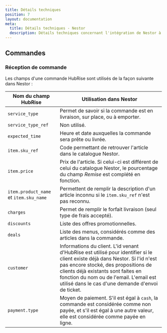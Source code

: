 ```yaml
---
title: Détails techniques
position: 7
layout: documentation
meta:
  title: Détails techniques - Nestor
  description: Détails techniques concernant l'intégration de Nestor à HubRise.
---
```


## Commandes

### Réception de commande

Les champs d'une commande HubRise sont utilisés de la façon suivante dans Nestor :

| Nom du champ HubRise                   | Utilisation dans Nestor                                                     |
| -------------------------------------- | --------------------------------------------------------------------------- |
| `service_type`                         | Permet de savoir si la commande est en livraison, sur place, ou à emporter. |
| `service_type_ref`                     | Non utilisé.                                                                |
| `expected_time`                        | Heure et date auxquelles la commande sera prête ou livrée.                  |
| `item.sku_ref`                         | Code permettant de retrouver l'article dans le catalogue Nestor.            |
| `item.price`                           | Prix de l'article. Si celui-ci est différent de celui du catalogue Nestor, le pourcentage du champ *Remise* est complété en fonction. |
| `item.product_name` et `item.sku_name` | Permettent de remplir la description d'un article inconnu si le `item.sku_ref` n'est pas reconnu. |
| `charges`                              | Permet de remplir le forfait livraison (seul type de frais accepté).        |
| `discounts`                            | Liste des offres promotionnelles.                                           |
| `deals`                                | Liste des menus, considérés comme des articles dans la commande.            |
| `customer`                             | Informations du client. L'id venant d'HubRise est utilisé pour identifier si le client existe déjà dans Nestor. Si l'id n'est pas encore stocké, des propositions de clients déjà existants sont faites en fonction du nom ou de l'email. L'email est utilisé dans le cas d'une demande d'envoi de ticket. |
| `payment.type`                         | Moyen de paiement. S'il est égal à `cash`, la commande est considérée comme non payée, et s'il est égal à une autre valeur, elle est considérée comme payée en ligne. | 
